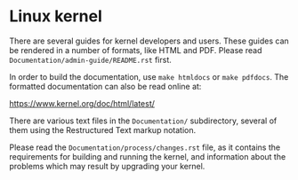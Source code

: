 # Linux kernel

There are several guides for kernel developers and users. These guides can
be rendered in a number of formats, like HTML and PDF. Please read
`Documentation/admin-guide/README.rst` first.

In order to build the documentation, use `make htmldocs` or
`make pdfdocs`.  The formatted documentation can also be read online at:

https://www.kernel.org/doc/html/latest/

There are various text files in the `Documentation/` subdirectory,
several of them using the Restructured Text markup notation.

Please read the `Documentation/process/changes.rst` file, as it contains the
requirements for building and running the kernel, and information about
the problems which may result by upgrading your kernel.
